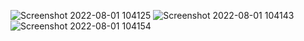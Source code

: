 ![Screenshot 2022-08-01 104125](https://user-images.githubusercontent.com/82627741/182076662-a3a61aeb-369b-4431-a4e8-c1e8730649de.png)
![Screenshot 2022-08-01 104143](https://user-images.githubusercontent.com/82627741/182076664-552d2c7a-c347-4f32-a54f-4abc3b7e7e23.png)
![Screenshot 2022-08-01 104154](https://user-images.githubusercontent.com/82627741/182076666-62dc3c74-bf59-452d-9ea8-2563489eee85.png)
